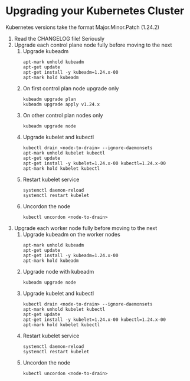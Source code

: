 # Upgrading your Kubernetes Cluster
Kubernetes versions take the format Major.Minor.Patch (1.24.2)

1. Read the CHANGELOG file! Seriously
2. Upgrade each control plane node fully before moving to the next
    1. Upgrade kubeadm
       ```
       apt-mark unhold kubeadm
       apt-get update
       apt-get install -y kubeadm=1.24.x-00
       apt-mark hold kubeadm
       ```
    2. On first control plan node upgrade only
       ```
       kubeadm upgrade plan
       kubeadm upgrade apply v1.24.x
       ```
    3. On other control plan nodes only
       ```
       kubeadm upgrade node
       ```
    5. Upgrade kubelet and kubectl
       ```
       kubectl drain <node-to-drain> --ignore-daemonsets
       apt-mark unhold kubelet kubectl
       apt-get update
       apt-get install -y kubelet=1.24.x-00 kubectl=1.24.x-00
       apt-mark hold kubelet kubectl
       ```
    4. Restart kubelet service
       ```
       systemctl daemon-reload
       systemctl restart kubelet
       ```
    5. Uncordon the node
       ```
       kubectl uncordon <node-to-drain>
       ```
3. Upgrade each worker node fully before moving to the next
    1. Upgrade kubeadm on the worker nodes
       ```
       apt-mark unhold kubeadm
       apt-get update
       apt-get install -y kubeadm=1.24.x-00
       apt-mark hold kubeadm
       ```
    2. Upgrade node with kubeadm
       ```
       kubeadm upgrade node
       ```
    3. Upgrade kubelet and kubectl
       ```
       kubectl drain <node-to-drain> --ignore-daemonsets
       apt-mark unhold kubelet kubectl
       apt-get update
       apt-get install -y kubelet=1.24.x-00 kubectl=1.24.x-00
       apt-mark hold kubelet kubectl
       ```
    4. Restart kubelet service
       ```
       systemctl daemon-reload
       systemctl restart kubelet
       ```
    5. Uncordon the node
       ```
       kubectl uncordon <node-to-drain>
       ```
